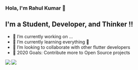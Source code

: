 ### Hola, I'm Rahul Kumar 👋

## I'm a Student, Developer, and Thinker !!

- 🔭 I’m currently working on ...
- 🌱 I’m currently learning everything 🤣
- 👯 I’m looking to collaborate with other flutter developers
- 🥅 2020 Goals: Contribute more to Open Source projects

<img align="center" src="https://camo.githubusercontent.com/42d7149e76d6f70e3e86351b330b0c7e2b843324/68747470733a2f2f6769746875622d726561646d652d73746174732e76657263656c2e6170702f6170692f746f702d6c616e67732f3f757365726e616d653d69616d706177616e267468656d653d6c6967687426686964655f6c616e67735f62656c6f773d31" data-canonical-src="https://github-readme-stats.vercel.app/api/top-langs/?username=Rahullkumr&amp;theme=light&amp;hide_langs_below=1" style="max-width:100%;">

<img align="left" src="https://github-readme-stats.vercel.app/api?username=Rahullkumr&&show_icons=true&hide_border=true">
